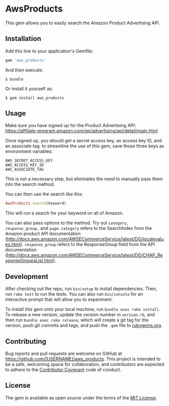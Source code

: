 # AwsProducts

This gem allows you to easily search the Amazon Product Advertising API.

## Installation

Add this line to your application's Gemfile:

```ruby
gem 'aws_products'
```

And then execute:

    $ bundle

Or install it yourself as:

    $ gem install aws_products

## Usage

Make sure you have signed up for the Product Advertising API: https://affiliate-program.amazon.com/gp/advertising/api/detail/main.html

Once signed up, you should get a secret access key, an access key ID, and an associate tag. to streamline the use of this gem, save those three keys as environment variables: 

```
AWS_SECRET_ACCESS_KEY
AWS_ACCESS_KEY_ID
AWS_ASSOCIATE_TAG
```

This is not a necessary step, but eliminates the need to manually pass them into the search method.

You can then use the search like this: 

```ruby
AwsProducts.search(keyword)
```

This will run a search for your keyword on all of Amazon.

You can also pass options to the method. Try out `category, response_group,` and `page`. `category` refers to the SearchIndex from the Amazon product API documentation (http://docs.aws.amazon.com/AWSECommerceService/latest/DG/localevalues.html). `response_group` refers to the ResponseGroup field from the API documentation (http://docs.aws.amazon.com/AWSECommerceService/latest/DG/CHAP_ResponseGroupsList.html).

## Development

After checking out the repo, run `bin/setup` to install dependencies. Then, run `rake test` to run the tests. You can also run `bin/console` for an interactive prompt that will allow you to experiment.

To install this gem onto your local machine, run `bundle exec rake install`. To release a new version, update the version number in `version.rb`, and then run `bundle exec rake release`, which will create a git tag for the version, push git commits and tags, and push the `.gem` file to [rubygems.org](https://rubygems.org).

## Contributing

Bug reports and pull requests are welcome on GitHub at https://github.com/[USERNAME]/aws_products. This project is intended to be a safe, welcoming space for collaboration, and contributors are expected to adhere to the [Contributor Covenant](http://contributor-covenant.org) code of conduct.


## License

The gem is available as open source under the terms of the [MIT License](http://opensource.org/licenses/MIT).

